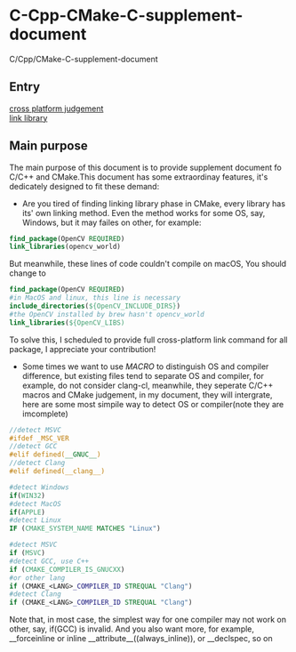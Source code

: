 # C-Cpp-CMake-C-supplement-document
C/Cpp/CMake-C-supplement-document
## Entry
[cross platform judgement](cross_platform/cross_platform.md)    
[link library](library/library.md)
## Main purpose
The main purpose of this document is to provide supplement document fo C/C++ and CMake.This document has some extraordinay features, it's dedicately designed to fit these demand:
- Are you tired of finding linking library phase in CMake, every library has its' own linking method. Even the method works for some OS, say, Windows, but it may failes on other, for example:
```cmake
find_package(OpenCV REQUIRED)
link_libraries(opencv_world)
```
But meanwhile, these lines of code couldn't compile on macOS, You should change to
```cmake
find_package(OpenCV REQUIRED)
#in MacOS and linux, this line is necessary
include_directories(${OpenCV_INCLUDE_DIRS})
#the OpenCV installed by brew hasn't opencv_world
link_libraries(${OpenCV_LIBS)
```
To solve this, I scheduled to provide full cross-platform link command for all package, I appreciate your contribution!

- Some times we want to use *MACRO* to distinguish OS and compiler difference, but existing files tend to separate OS and compiler, for example, do not consider clang-cl, meanwhile, they seperate C/C++ macros and CMake judgement, in my document, they will intergrate, here are some most simpile way to detect OS or compiler(note they are imcomplete)
```C++
//detect MSVC
#ifdef _MSC_VER
//detect GCC
#elif defined(__GNUC__)
//detect Clang
#elif defined(__clang__)
```
```cmake
#detect Windows
if(WIN32)
#detect MacOS
if(APPLE)
#detect Linux
IF (CMAKE_SYSTEM_NAME MATCHES "Linux")

#detect MSVC
if (MSVC)
#detect GCC, use C++
if (CMAKE_COMPILER_IS_GNUCXX)
#or other lang
if (CMAKE_<LANG>_COMPILER_ID STREQUAL "Clang")
#detect Clang
if (CMAKE_<LANG>_COMPILER_ID STREQUAL "Clang")
```
Note that, in most case, the simplest way for one compiler may not work on other, say, if(GCC) is invalid. And you also want more, for example, \_\_forceinline or inline \_\_attribute__((always_inline)), or __declspec, so on
